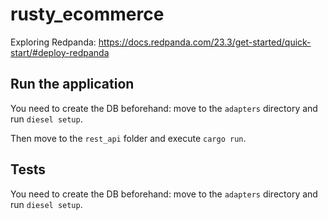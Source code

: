# rusty_ecommerce

Exploring Redpanda: https://docs.redpanda.com/23.3/get-started/quick-start/#deploy-redpanda

## Run the application

You need to create the DB beforehand: move to the `adapters` directory and run `diesel setup`.

Then move to the `rest_api` folder and execute `cargo run`.

## Tests

You need to create the DB beforehand: move to the `adapters` directory and run `diesel setup`.